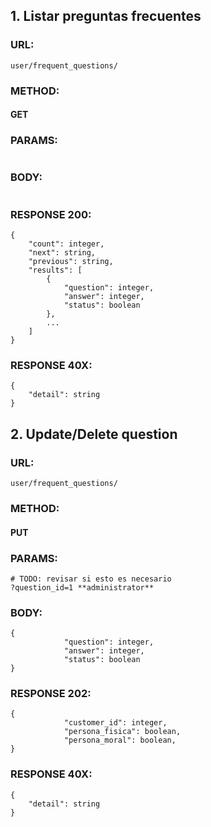 
## 1. Listar preguntas frecuentes

### URL:
```
user/frequent_questions/
```

### METHOD:
#### GET

### PARAMS:
```
```

### BODY:
```
```

### RESPONSE 200:
```
{
    "count": integer,
    "next": string,
    "previous": string,
    "results": [
        {
            "question": integer,
            "answer": integer,
            "status": boolean
        },
        ...
    ]
}
```

### RESPONSE 40X:
```
{
    "detail": string
}
```

## 2. Update/Delete question

### URL:
```
user/frequent_questions/
```

### METHOD:
#### PUT

### PARAMS:
```
# TODO: revisar si esto es necesario
?question_id=1 **administrator** 
```

### BODY:
```
{
            "question": integer,
            "answer": integer,
            "status": boolean
}
```


### RESPONSE 202:
```
{
            "customer_id": integer,
            "persona_fisica": boolean,
            "persona_moral": boolean,
}
```

### RESPONSE 40X:
```
{
    "detail": string
}
```